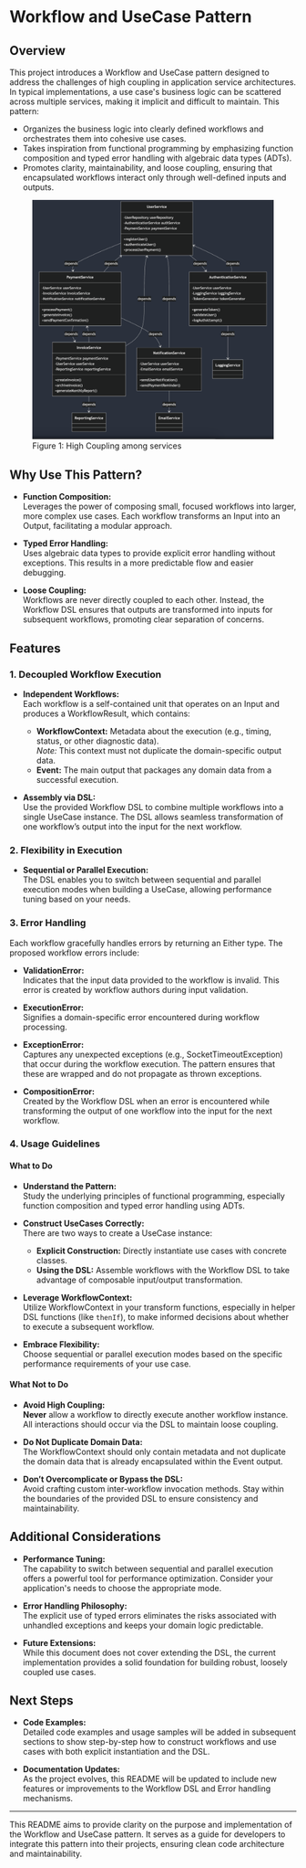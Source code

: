 # Workflow and UseCase Pattern

## Overview

This project introduces a Workflow and UseCase pattern designed to address the challenges of high coupling in application service architectures. In typical implementations, a use case's business logic can be scattered across multiple services, making it implicit and difficult to maintain. This pattern:

- Organizes the business logic into clearly defined workflows and orchestrates them into cohesive use cases.
- Takes inspiration from functional programming by emphasizing function composition and typed error handling with algebraic data types (ADTs).
- Promotes clarity, maintainability, and loose coupling, ensuring that encapsulated workflows interact only through well-defined inputs and outputs.


<figure>
  <img src="assets/high-coupling.png" alt="High Coupling Diagram">
  <figcaption>Figure 1: High Coupling among services</figcaption>
</figure>

## Why Use This Pattern?

- **Function Composition:**  
  Leverages the power of composing small, focused workflows into larger, more complex use cases. Each workflow transforms an Input into an Output, facilitating a modular approach.

- **Typed Error Handling:**  
  Uses algebraic data types to provide explicit error handling without exceptions. This results in a more predictable flow and easier debugging.

- **Loose Coupling:**  
  Workflows are never directly coupled to each other. Instead, the Workflow DSL ensures that outputs are transformed into inputs for subsequent workflows, promoting clear separation of concerns.

## Features

### 1. Decoupled Workflow Execution

- **Independent Workflows:**  
  Each workflow is a self-contained unit that operates on an Input and produces a WorkflowResult, which contains:
  - **WorkflowContext:** Metadata about the execution (e.g., timing, status, or other diagnostic data).  
    _Note:_ This context must not duplicate the domain-specific output data.
  - **Event:** The main output that packages any domain data from a successful execution.

- **Assembly via DSL:**  
  Use the provided Workflow DSL to combine multiple workflows into a single UseCase instance. The DSL allows seamless transformation of one workflow’s output into the input for the next workflow.

### 2. Flexibility in Execution

- **Sequential or Parallel Execution:**  
  The DSL enables you to switch between sequential and parallel execution modes when building a UseCase, allowing performance tuning based on your needs.

### 3. Error Handling

Each workflow gracefully handles errors by returning an Either type. The proposed workflow errors include:

- **ValidationError:**  
  Indicates that the input data provided to the workflow is invalid. This error is created by workflow authors during input validation.

- **ExecutionError:**  
  Signifies a domain-specific error encountered during workflow processing.

- **ExceptionError:**  
  Captures any unexpected exceptions (e.g., SocketTimeoutException) that occur during the workflow execution. The pattern ensures that these are wrapped and do not propagate as thrown exceptions.

- **CompositionError:**  
  Created by the Workflow DSL when an error is encountered while transforming the output of one workflow into the input for the next workflow.

### 4. Usage Guidelines

#### What to Do

- **Understand the Pattern:**  
  Study the underlying principles of functional programming, especially function composition and typed error handling using ADTs.

- **Construct UseCases Correctly:**  
  There are two ways to create a UseCase instance:
  - **Explicit Construction:** Directly instantiate use cases with concrete classes.
  - **Using the DSL:** Assemble workflows with the Workflow DSL to take advantage of composable input/output transformation.

- **Leverage WorkflowContext:**  
  Utilize WorkflowContext in your transform functions, especially in helper DSL functions (like `thenIf`), to make informed decisions about whether to execute a subsequent workflow.

- **Embrace Flexibility:**  
  Choose sequential or parallel execution modes based on the specific performance requirements of your use case.

#### What Not to Do

- **Avoid High Coupling:**  
  **Never** allow a workflow to directly execute another workflow instance. All interactions should occur via the DSL to maintain loose coupling.

- **Do Not Duplicate Domain Data:**  
  The WorkflowContext should only contain metadata and not duplicate the domain data that is already encapsulated within the Event output.

- **Don’t Overcomplicate or Bypass the DSL:**  
  Avoid crafting custom inter-workflow invocation methods. Stay within the boundaries of the provided DSL to ensure consistency and maintainability.

## Additional Considerations

- **Performance Tuning:**  
  The capability to switch between sequential and parallel execution offers a powerful tool for performance optimization. Consider your application's needs to choose the appropriate mode.

- **Error Handling Philosophy:**  
  The explicit use of typed errors eliminates the risks associated with unhandled exceptions and keeps your domain logic predictable.

- **Future Extensions:**  
  While this document does not cover extending the DSL, the current implementation provides a solid foundation for building robust, loosely coupled use cases.

## Next Steps

- **Code Examples:**  
  Detailed code examples and usage samples will be added in subsequent sections to show step-by-step how to construct workflows and use cases with both explicit instantiation and the DSL.

- **Documentation Updates:**  
  As the project evolves, this README will be updated to include new features or improvements to the Workflow DSL and Error handling mechanisms.

---

This README aims to provide clarity on the purpose and implementation of the Workflow and UseCase pattern. It serves as a guide for developers to integrate this pattern into their projects, ensuring clean code architecture and maintainability.
